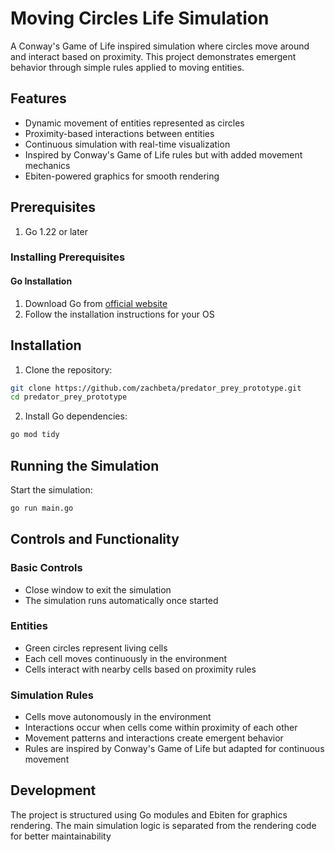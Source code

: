 # Moving Circles Life Simulation

A Conway's Game of Life inspired simulation where circles move around and interact based on proximity. This project demonstrates emergent behavior through simple rules applied to moving entities.

## Features
- Dynamic movement of entities represented as circles
- Proximity-based interactions between entities
- Continuous simulation with real-time visualization
- Inspired by Conway's Game of Life rules but with added movement mechanics
- Ebiten-powered graphics for smooth rendering

## Prerequisites

1. Go 1.22 or later

### Installing Prerequisites

#### Go Installation
1. Download Go from [official website](https://golang.org/dl/)
2. Follow the installation instructions for your OS

## Installation

1. Clone the repository:
```bash
git clone https://github.com/zachbeta/predator_prey_prototype.git
cd predator_prey_prototype
```

2. Install Go dependencies:
```bash
go mod tidy
```

## Running the Simulation

Start the simulation:
```bash
go run main.go
```

## Controls and Functionality

### Basic Controls
- Close window to exit the simulation
- The simulation runs automatically once started

### Entities
- Green circles represent living cells
- Each cell moves continuously in the environment
- Cells interact with nearby cells based on proximity rules

### Simulation Rules
- Cells move autonomously in the environment
- Interactions occur when cells come within proximity of each other
- Movement patterns and interactions create emergent behavior
- Rules are inspired by Conway's Game of Life but adapted for continuous movement

## Development

The project is structured using Go modules and Ebiten for graphics rendering. The main simulation logic is separated from the rendering code for better maintainability 